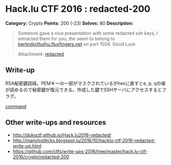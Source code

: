 # Hack.lu CTF 2016 : redacted-200

**Category:** Crypto
**Points:** 200 (-23)
**Solves:** 80
**Description:**

> Someone gave a nice presentation with some redacted ssh keys, I extracted them for you, the seem to belong to berlin@cthulhu.fluxfingers.net on port 1504.
> Good Luck

> Attachment: [redacted](redacted)

## Write-up

RSA秘密鍵読経。PEMキーの一部がマスクされているがhexに直すとe, p, qの値が読めるので秘密鍵が復元できる。作成した鍵でSSHサーバにアクセスするとフラグ。

[command](command)

## Other write-ups and resources

* http://duksctf.github.io/Hack.lu2016-redacted/
* http://manylostticks.blogspot.lu/2016/10/hacklu-ctf-2016-redacted-write-up.html
* https://github.com/ctfs/write-ups-2016/tree/master/hack.lu-ctf-2016/crypto/redacted-200
